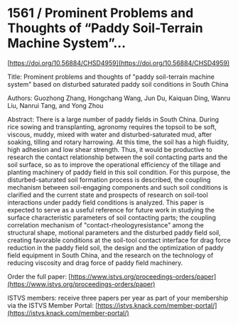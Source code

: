 # 1561 / Prominent Problems and Thoughts of “Paddy Soil-Terrain Machine System”...

[https://doi.org/10.56884/CHSD4959](https://doi.org/10.56884/CHSD4959)

Title: Prominent problems and thoughts of "paddy soil-terrain machine system" based on disturbed saturated paddy soil conditions in South China

Authors: Guozhong Zhang, Hongchang Wang, Jun Du, Kaiquan Ding, Wanru Liu, Nanrui Tang, and Yong Zhou

Abstract: There is a large number of paddy fields in South China. During rice sowing and transplanting, agronomy requires the topsoil to be soft, viscous, muddy, mixed with water and disturbed-saturated mud, after soaking, tilling and rotary harrowing. At this time, the soil has a high fluidity, high adhesion and low shear strength. Thus, it would be productive to research the contact relationship between the soil contacting parts and the soil surface, so as to improve the operational efficiency of the tillage and planting machinery of paddy field in this soil condition. For this purpose, the disturbed-saturated soil formation process is described, the coupling mechanism between soil-engaging components and such soil conditions is clarified and the current state and prospects of research on soil-tool interactions under paddy field conditions is analyzed. This paper is expected to serve as a useful reference for future work in studying the surface characteristic parameters of soil contacting parts; the coupling correlation mechanism of "contact-rheologyresistance" among the structural shape, motional parameters and the disturbed paddy field soil, creating favorable conditions at the soil-tool contact interface for drag force reduction in the paddy field soil, the design and the optimization of paddy field equipment in South China, and the research on the technology of reducing viscosity and drag force of paddy field machinery.

Order the full paper: [https://www.istvs.org/proceedings-orders/paper](https://www.istvs.org/proceedings-orders/paper)

ISTVS members: receive three papers per year as part of your membership via the ISTVS Member Portal: [https://istvs.knack.com/member-portal/](https://istvs.knack.com/member-portal/)
